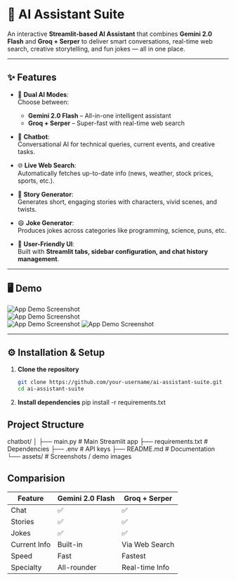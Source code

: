 # 🤖 AI Assistant Suite

An interactive **Streamlit-based AI Assistant** that combines **Gemini 2.0 Flash** and **Groq + Serper** to deliver smart conversations, real-time web search, creative storytelling, and fun jokes — all in one place.  

---

## ✨ Features

- 🔄 **Dual AI Modes**:  
  Choose between:
  - **Gemini 2.0 Flash** – All-in-one intelligent assistant  
  - **Groq + Serper** – Super-fast with real-time web search  

- 💬 **Chatbot**:  
  Conversational AI for technical queries, current events, and creative tasks.  

- 🌐 **Live Web Search**:  
  Automatically fetches up-to-date info (news, weather, stock prices, sports, etc.).  

- 📖 **Story Generator**:  
  Generates short, engaging stories with characters, vivid scenes, and twists.  

- 😄 **Joke Generator**:  
  Produces jokes across categories like programming, science, puns, etc.  

- 🎨 **User-Friendly UI**:  
  Built with **Streamlit tabs, sidebar configuration, and chat history management**.  

---

## 🖥️ Demo

![App Demo Screenshot]([assets/screenshot2.png](https://github.com/yashank1107/Chatbot/blob/main/assets/Screenshot%20(2).png))  
![App Demo Screenshot](assets/screenshot3.png)  
![App Demo Screenshot](assets/screenshot4.png) 
![App Demo Screenshot](assets/screenshot5.png) 

---

## ⚙️ Installation & Setup

1. **Clone the repository**  
   ```bash
   git clone https://github.com/your-username/ai-assistant-suite.git
   cd ai-assistant-suite

2. **Install dependencies**
   pip install -r requirements.txt


## Project Structure

chatbot/
│
├── main.py                 # Main Streamlit app
├── requirements.txt       # Dependencies
├── .env                   # API keys
├── README.md              # Documentation
└── assets/                # Screenshots / demo images

## Comparision

| Feature      | Gemini 2.0 Flash | Groq + Serper  |
| ------------ | ---------------- | -------------- |
| Chat         | ✅                | ✅              |
| Stories      | ✅                | ✅              |
| Jokes        | ✅                | ✅              |
| Current Info | Built-in         | Via Web Search |
| Speed        | Fast             | Fastest        |
| Specialty    | All-rounder      | Real-time Info |


